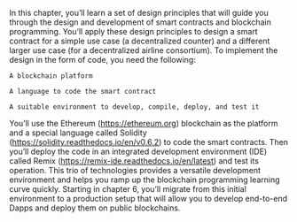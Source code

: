 In this chapter, you’ll learn a set of design principles that will guide you through the design and development of smart contracts and blockchain programming. You’ll apply these design principles to design a smart contract for a simple use case (a decentralized counter) and a different larger use case (for a decentralized airline consortium). To implement the design in the form of code, you need the following:

    A blockchain platform

    A language to code the smart contract

    A suitable environment to develop, compile, deploy, and test it

You’ll use the Ethereum (https://ethereum.org) blockchain as the platform and a special language called Solidity (https://solidity.readthedocs.io/en/v0.6.2) to code the smart contracts. Then you’ll deploy the code in an integrated development environment (IDE) called Remix (https://remix-ide.readthedocs.io/en/latest) and test its operation. This trio of technologies provides a versatile development environment and helps you ramp up the blockchain programming learning curve quickly. Starting in chapter 6, you’ll migrate from this initial environment to a production setup that will allow you to develop end-to-end Dapps and deploy them on public blockchains.